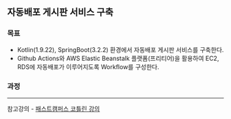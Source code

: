 ## 자동배포 게시판 서비스 구축

### 목표
- Kotlin(1.9.22), SpringBoot(3.2.2) 환경에서 자동배포 게시판 서비스를 구축한다.
- Github Actions와 AWS Elastic Beanstalk 플랫폼(프리티어)을 활용하여 EC2, RDS에 자동배포가 이루어지도록 Workflow를 구성한다.

### 과정

---

참고강의 - [패스트캠퍼스 코틀린 강의](https://fastcampus.co.kr/courses/217930)
